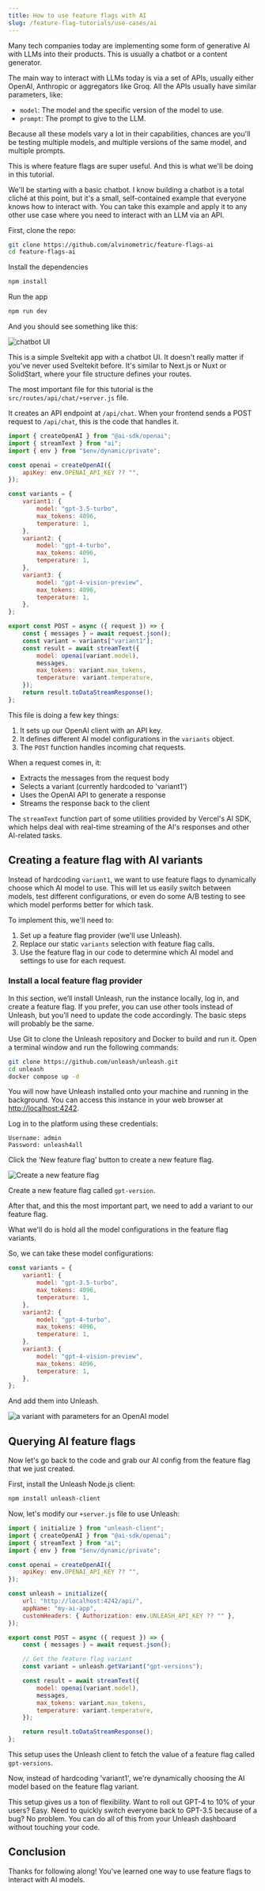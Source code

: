 ```yaml
---
title: How to use feature flags with AI
slug: /feature-flag-tutorials/use-cases/ai
---
```


Many tech companies today are implementing some form of generative AI with LLMs into their products. This is usually a chatbot or a content generator.

The main way to interact with LLMs today is via a set of APIs, usually either OpenAI, Anthropic or aggregators like Groq. All the APIs usually have similar parameters, like:

-   `model`: The model and the specific version of the model to use.
-   `prompt`: The prompt to give to the LLM.

Because all these models vary a lot in their capabilities, chances are you'll be testing multiple models, and multiple versions of the same model, and multiple prompts.

This is where feature flags are super useful. And this is what we'll be doing in this tutorial.

We'll be starting with a basic chatbot. I know building a chatbot is a total cliché at this point, but it's a small, self-contained example that everyone knows how to interact with. You can take this example and apply it to any other use case where you need to interact with an LLM via an API.

First, clone the repo:

```sh
git clone https://github.com/alvinometric/feature-flags-ai
cd feature-flags-ai
```

Install the dependencies

```sh
npm install
```

Run the app

```sh
npm run dev
```

And you should see something like this:

![chatbot UI](./sveltekit-chatbot.png)

This is a simple Sveltekit app with a chatbot UI. It doesn't really matter if you've never used Sveltekit before. It's similar to Next.js or Nuxt or SolidStart, where your file structure defines your routes.

The most important file for this tutorial is the `src/routes/api/chat/+server.js` file.

It creates an API endpoint at `/api/chat`. When your frontend sends a POST request to `/api/chat`, this is the code that handles it.

```javascript
import { createOpenAI } from "@ai-sdk/openai";
import { streamText } from "ai";
import { env } from "$env/dynamic/private";

const openai = createOpenAI({
    apiKey: env.OPENAI_API_KEY ?? "",
});

const variants = {
    variant1: {
        model: "gpt-3.5-turbo",
        max_tokens: 4096,
        temperature: 1,
    },
    variant2: {
        model: "gpt-4-turbo",
        max_tokens: 4096,
        temperature: 1,
    },
    variant3: {
        model: "gpt-4-vision-preview",
        max_tokens: 4096,
        temperature: 1,
    },
};

export const POST = async ({ request }) => {
    const { messages } = await request.json();
    const variant = variants["variant1"];
    const result = await streamText({
        model: openai(variant.model),
        messages,
        max_tokens: variant.max_tokens,
        temperature: variant.temperature,
    });
    return result.toDataStreamResponse();
};
```

This file is doing a few key things:

1. It sets up our OpenAI client with an API key.
2. It defines different AI model configurations in the `variants` object.
3. The `POST` function handles incoming chat requests.

When a request comes in, it:

-   Extracts the messages from the request body
-   Selects a variant (currently hardcoded to 'variant1')
-   Uses the OpenAI API to generate a response
-   Streams the response back to the client

The `streamText` function part of some utilities provided by Vercel's AI SDK, which helps deal with real-time streaming of the AI's responses and other AI-related tasks.

## Creating a feature flag with AI variants

Instead of hardcoding `variant1`, we want to use feature flags to dynamically choose which AI model to use. This will let us easily switch between models, test different configurations, or even do some A/B testing to see which model performs better for which task.

To implement this, we'll need to:

1. Set up a feature flag provider (we'll use Unleash).
2. Replace our static `variants` selection with feature flag calls.
3. Use the feature flag in our code to determine which AI model and settings to use for each request.

### Install a local feature flag provider

In this section, we’ll install Unleash, run the instance locally, log in, and create a feature flag. If you prefer, you can use other tools instead of Unleash, but you’ll need to update the code accordingly. The basic steps will probably be the same.

Use Git to clone the Unleash repository and Docker to build and run it. Open a terminal window and run the following commands:

```sh
git clone https://github.com/unleash/unleash.git
cd unleash
docker compose up -d
```

You will now have Unleash installed onto your machine and running in the background. You can access this instance in your web browser at [http://localhost:4242](http://localhost:4242).

Log in to the platform using these credentials:

```
Username: admin
Password: unleash4all
```

Click the ‘New feature flag’ button to create a new feature flag.

![Create a new feature flag](../ruby/new-ff.png)

Create a new feature flag called `gpt-version`.

After that, and this the most important part, we need to add a variant to our feature flag.

What we'll do is hold all the model configurations in the feature flag variants.

So, we can take these model configurations:

```javascript
const variants = {
    variant1: {
        model: "gpt-3.5-turbo",
        max_tokens: 4096,
        temperature: 1,
    },
    variant2: {
        model: "gpt-4-turbo",
        max_tokens: 4096,
        temperature: 1,
    },
    variant3: {
        model: "gpt-4-vision-preview",
        max_tokens: 4096,
        temperature: 1,
    },
};
```

And add them into Unleash.

![a variant with parameters for an OpenAI model](./model-variant.png)

## Querying AI feature flags

Now let's go back to the code and grab our AI config from the feature flag that we just created.

First, install the Unleash Node.js client:

```sh
npm install unleash-client
```

Now, let's modify our `+server.js` file to use Unleash:

```javascript
import { initialize } from "unleash-client";
import { createOpenAI } from "@ai-sdk/openai";
import { streamText } from "ai";
import { env } from "$env/dynamic/private";

const openai = createOpenAI({
    apiKey: env.OPENAI_API_KEY ?? "",
});

const unleash = initialize({
    url: "http://localhost:4242/api/",
    appName: "my-ai-app",
    customHeaders: { Authorization: env.UNLEASH_API_KEY ?? "" },
});

export const POST = async ({ request }) => {
    const { messages } = await request.json();

    // Get the feature flag variant
    const variant = unleash.getVariant("gpt-versions");

    const result = await streamText({
        model: openai(variant.model),
        messages,
        max_tokens: variant.max_tokens,
        temperature: variant.temperature,
    });

    return result.toDataStreamResponse();
};
```

This setup uses the Unleash client to fetch the value of a feature flag called `gpt-versions`.

Now, instead of hardcoding 'variant1', we're dynamically choosing the AI model based on the feature flag variant.

This setup gives us a ton of flexibility. Want to roll out GPT-4 to 10% of your users? Easy. Need to quickly switch everyone back to GPT-3.5 because of a bug? No problem. You can do all of this from your Unleash dashboard without touching your code.

## Conclusion

Thanks for following along! You've learned one way to use feature flags to interact with AI models.
